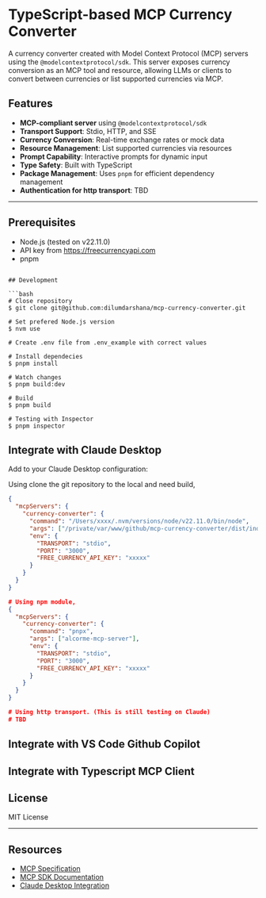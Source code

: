 # TypeScript-based MCP Currency Converter

A currency converter created with Model Context Protocol (MCP) servers using the `@modelcontextprotocol/sdk`. This server exposes currency conversion as an MCP tool and resource, allowing LLMs or clients to convert between currencies or list supported currencies via MCP.


## Features

- **MCP-compliant server** using `@modelcontextprotocol/sdk`
- **Transport Support**: Stdio, HTTP, and SSE
- **Currency Conversion**: Real-time exchange rates or mock data
- **Resource Management**: List supported currencies via resources
- **Prompt Capability**: Interactive prompts for dynamic input
- **Type Safety**: Built with TypeScript
- **Package Management**: Uses `pnpm` for efficient dependency management
- **Authentication for http transport**: TBD

---

## Prerequisites
- Node.js (tested on v22.11.0)
- API key from https://freecurrencyapi.com
- pnpm


```

## Development

```bash
# Close repository
$ git clone git@github.com:dilumdarshana/mcp-currency-converter.git

# Set prefered Node.js version
$ nvm use

# Create .env file from .env_example with correct values

# Install dependecies
$ pnpm install

# Watch changes
$ pnpm build:dev

# Build
$ pnpm build

# Testing with Inspector
$ pnpm inspector
```

## Integrate with Claude Desktop

Add to your Claude Desktop configuration:

Using clone the git repository to the local and need build,

```json
{
  "mcpServers": {
    "currency-converter": {
      "command": "/Users/xxxx/.nvm/versions/node/v22.11.0/bin/node",
      "args": ["/private/var/www/github/mcp-currency-converter/dist/index.js"],
      "env": {
        "TRANSPORT": "stdio",
        "PORT": "3000",
        "FREE_CURRENCY_API_KEY": "xxxxx"
      }
    }
  }
}

# Using npm module,
{
  "mcpServers": {
    "currency-converter": {
      "command": "pnpx",
      "args": ["alcorme-mcp-server"],
      "env": {
        "TRANSPORT": "stdio",
        "PORT": "3000",
        "FREE_CURRENCY_API_KEY": "xxxxx"
      }
    }
  }
}

# Using http transport. (This is still testing on Claude)
# TBD
```

## Integrate with VS Code Github Copilot

## Integrate with Typescript MCP Client

## License

MIT License

---

## Resources

- [MCP Specification](https://spec.modelcontextprotocol.io/)
- [MCP SDK Documentation](https://github.com/modelcontextprotocol/typescript-sdk)
- [Claude Desktop Integration](https://claude.ai/docs/mcp)